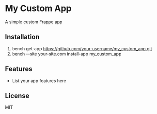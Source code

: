 # My Custom App

A simple custom Frappe app

## Installation

1. bench get-app https://github.com/your-username/my_custom_app.git
2. bench --site your-site.com install-app my_custom_app

## Features

- List your app features here

## License

MIT
